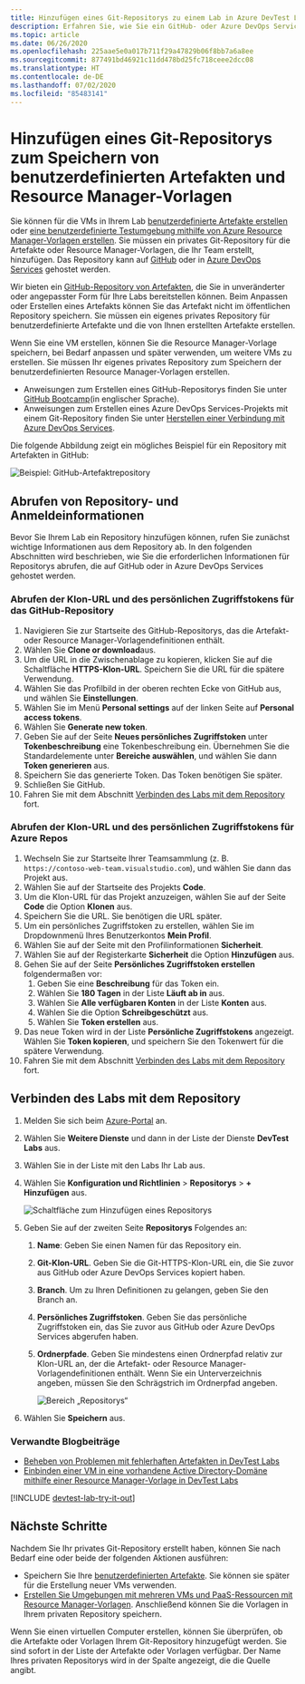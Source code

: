 ```yaml
---
title: Hinzufügen eines Git-Repositorys zu einem Lab in Azure DevTest Labs | Microsoft Docs
description: Erfahren Sie, wie Sie ein GitHub- oder Azure DevOps Services-Git-Repository für Ihre benutzerdefinierte Artefaktquelle in Azure DevTest Labs hinzufügen.
ms.topic: article
ms.date: 06/26/2020
ms.openlocfilehash: 225aae5e0a017b711f29a47829b06f8bb7a6a8ee
ms.sourcegitcommit: 877491bd46921c11dd478bd25fc718ceee2dcc08
ms.translationtype: HT
ms.contentlocale: de-DE
ms.lasthandoff: 07/02/2020
ms.locfileid: "85483141"
---
```

# <a name="add-a-git-repository-to-store-custom-artifacts-and-resource-manager-templates"></a>Hinzufügen eines Git-Repositorys zum Speichern von benutzerdefinierten Artefakten und Resource Manager-Vorlagen

Sie können für die VMs in Ihrem Lab [benutzerdefinierte Artefakte erstellen](devtest-lab-artifact-author.md) oder [eine benutzerdefinierte Testumgebung mithilfe von Azure Resource Manager-Vorlagen erstellen](devtest-lab-create-environment-from-arm.md). Sie müssen ein privates Git-Repository für die Artefakte oder Resource Manager-Vorlagen, die Ihr Team erstellt, hinzufügen. Das Repository kann auf [GitHub](https://github.com) oder in [Azure DevOps Services](https://visualstudio.com) gehostet werden.

Wir bieten ein [GitHub-Repository von Artefakten](https://github.com/Azure/azure-devtestlab/tree/master/Artifacts), die Sie in unveränderter oder angepasster Form für Ihre Labs bereitstellen können. Beim Anpassen oder Erstellen eines Artefakts können Sie das Artefakt nicht im öffentlichen Repository speichern. Sie müssen ein eigenes privates Repository für benutzerdefinierte Artefakte und die von Ihnen erstellten Artefakte erstellen. 

Wenn Sie eine VM erstellen, können Sie die Resource Manager-Vorlage speichern, bei Bedarf anpassen und später verwenden, um weitere VMs zu erstellen. Sie müssen Ihr eigenes privates Repository zum Speichern der benutzerdefinierten Resource Manager-Vorlagen erstellen.  

* Anweisungen zum Erstellen eines GitHub-Repositorys finden Sie unter [GitHub Bootcamp](https://help.github.com/categories/bootcamp/)(in englischer Sprache).
* Anweisungen zum Erstellen eines Azure DevOps Services-Projekts mit einem Git-Repository finden Sie unter [Herstellen einer Verbindung mit Azure DevOps Services](https://www.visualstudio.com/get-started/setup/connect-to-visual-studio-online).

Die folgende Abbildung zeigt ein mögliches Beispiel für ein Repository mit Artefakten in GitHub:  

![Beispiel: GitHub-Artefaktrepository](./media/devtest-lab-add-repo/devtestlab-github-artifact-repo-home.png)

## <a name="get-the-repository-information-and-credentials"></a>Abrufen von Repository- und Anmeldeinformationen
Bevor Sie Ihrem Lab ein Repository hinzufügen können, rufen Sie zunächst wichtige Informationen aus dem Repository ab. In den folgenden Abschnitten wird beschrieben, wie Sie die erforderlichen Informationen für Repositorys abrufen, die auf GitHub oder in Azure DevOps Services gehostet werden.

### <a name="get-the-github-repository-clone-url-and-personal-access-token"></a>Abrufen der Klon-URL und des persönlichen Zugriffstokens für das GitHub-Repository

1. Navigieren Sie zur Startseite des GitHub-Repositorys, das die Artefakt- oder Resource Manager-Vorlagendefinitionen enthält.
2. Wählen Sie **Clone or download**aus.
3. Um die URL in die Zwischenablage zu kopieren, klicken Sie auf die Schaltfläche **HTTPS-Klon-URL**. Speichern Sie die URL für die spätere Verwendung.
4. Wählen Sie das Profilbild in der oberen rechten Ecke von GitHub aus, und wählen Sie **Einstellungen**.
5. Wählen Sie im Menü **Personal settings** auf der linken Seite auf **Personal access tokens**.
6. Wählen Sie **Generate new token**.
7. Geben Sie auf der Seite **Neues persönliches Zugriffstoken** unter **Tokenbeschreibung** eine Tokenbeschreibung ein. Übernehmen Sie die Standardelemente unter **Bereiche auswählen**, und wählen Sie dann **Token generieren** aus.
8. Speichern Sie das generierte Token. Das Token benötigen Sie später.
9. Schließen Sie GitHub.   
10. Fahren Sie mit dem Abschnitt [Verbinden des Labs mit dem Repository](#connect-your-lab-to-the-repository) fort.

### <a name="get-the-azure-repos-clone-url-and-personal-access-token"></a>Abrufen der Klon-URL und des persönlichen Zugriffstokens für Azure Repos

1. Wechseln Sie zur Startseite Ihrer Teamsammlung (z. B. `https://contoso-web-team.visualstudio.com`), und wählen Sie dann das Projekt aus.
2. Wählen Sie auf der Startseite des Projekts **Code**.
3. Um die Klon-URL für das Projekt anzuzeigen, wählen Sie auf der Seite **Code** die Option **Klonen** aus.
4. Speichern Sie die URL. Sie benötigen die URL später.
5. Um ein persönliches Zugriffstoken zu erstellen, wählen Sie im Dropdownmenü Ihres Benutzerkontos **Mein Profil**.
6. Wählen Sie auf der Seite mit den Profilinformationen **Sicherheit**.
7. Wählen Sie auf der Registerkarte **Sicherheit** die Option **Hinzufügen** aus.
8. Gehen Sie auf der Seite **Persönliches Zugriffstoken erstellen** folgendermaßen vor:
   1. Geben Sie eine **Beschreibung** für das Token ein.
   2. Wählen Sie **180 Tagen** in der Liste **Läuft ab in** aus.
   3. Wählen Sie **Alle verfügbaren Konten** in der Liste **Konten** aus.
   4. Wählen Sie die Option **Schreibgeschützt** aus.
   5. Wählen Sie **Token erstellen** aus.
9. Das neue Token wird in der Liste **Persönliche Zugriffstokens** angezeigt. Wählen Sie **Token kopieren**, und speichern Sie den Tokenwert für die spätere Verwendung.
10. Fahren Sie mit dem Abschnitt [Verbinden des Labs mit dem Repository](#connect-your-lab-to-the-repository) fort.

## <a name="connect-your-lab-to-the-repository"></a>Verbinden des Labs mit dem Repository
1. Melden Sie sich beim [Azure-Portal](https://go.microsoft.com/fwlink/p/?LinkID=525040) an.
2. Wählen Sie **Weitere Dienste** und dann in der Liste der Dienste **DevTest Labs** aus.
3. Wählen Sie in der Liste mit den Labs Ihr Lab aus. 
4. Wählen Sie **Konfiguration und Richtlinien** > **Repositorys** >  **+ Hinzufügen** aus.

    ![Schaltfläche zum Hinzufügen eines Repositorys](./media/devtest-lab-add-repo/devtestlab-add-repo.png)
5. Geben Sie auf der zweiten Seite **Repositorys** Folgendes an:
   1. **Name**: Geben Sie einen Namen für das Repository ein.
   2. **Git-Klon-URL**. Geben Sie die Git-HTTPS-Klon-URL ein, die Sie zuvor aus GitHub oder Azure DevOps Services kopiert haben.
   3. **Branch**. Um zu Ihren Definitionen zu gelangen, geben Sie den Branch an.
   4. **Persönliches Zugriffstoken**. Geben Sie das persönliche Zugriffstoken ein, das Sie zuvor aus GitHub oder Azure DevOps Services abgerufen haben.
   5. **Ordnerpfade**. Geben Sie mindestens einen Ordnerpfad relativ zur Klon-URL an, der die Artefakt- oder Resource Manager-Vorlagendefinitionen enthält. Wenn Sie ein Unterverzeichnis angeben, müssen Sie den Schrägstrich im Ordnerpfad angeben.

      ![Bereich „Repositorys“](./media/devtest-lab-add-repo/devtestlab-repo-blade.png)
6. Wählen Sie **Speichern** aus.

### <a name="related-blog-posts"></a>Verwandte Blogbeiträge
* [Beheben von Problemen mit fehlerhaften Artefakten in DevTest Labs](devtest-lab-troubleshoot-artifact-failure.md)
* [Einbinden einer VM in eine vorhandene Active Directory-Domäne mithilfe einer Resource Manager-Vorlage in DevTest Labs](https://www.visualstudiogeeks.com/blog/DevOps/Join-a-VM-to-existing-AD-domain-using-ARM-template-AzureDevTestLabs)

[!INCLUDE [devtest-lab-try-it-out](../../includes/devtest-lab-try-it-out.md)]

## <a name="next-steps"></a>Nächste Schritte
Nachdem Sie Ihr privates Git-Repository erstellt haben, können Sie nach Bedarf eine oder beide der folgenden Aktionen ausführen:
* Speichern Sie Ihre [benutzerdefinierten Artefakte](devtest-lab-artifact-author.md). Sie können sie später für die Erstellung neuer VMs verwenden.
* [Erstellen Sie Umgebungen mit mehreren VMs und PaaS-Ressourcen mit Resource Manager-Vorlagen](devtest-lab-create-environment-from-arm.md). Anschließend können Sie die Vorlagen in Ihrem privaten Repository speichern.

Wenn Sie einen virtuellen Computer erstellen, können Sie überprüfen, ob die Artefakte oder Vorlagen Ihrem Git-Repository hinzugefügt werden. Sie sind sofort in der Liste der Artefakte oder Vorlagen verfügbar. Der Name Ihres privaten Repositorys wird in der Spalte angezeigt, die die Quelle angibt. 
